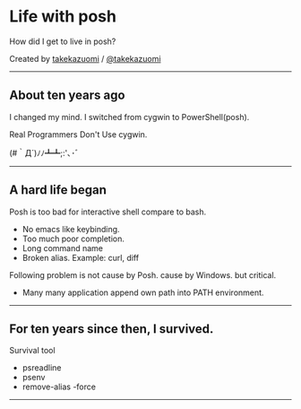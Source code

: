 # Life with posh

How did I get to live in posh?

Created by [takekazuomi](http://github.com/takekazuomi) / [@takekazuomi](http://twitter.com/takekazuomi)

---

## About ten years ago

   I changed my mind. I switched from cygwin to PowerShell(posh).

   Real Programmers Don't Use cygwin.

   (#｀Д´)ﾉﾉ┻┻;:'､･ﾞ


---

## A hard life began

Posh is too bad for interactive shell compare to bash.

- No emacs like keybinding.
- Too much poor completion.
- Long command name
- Broken alias. Example: curl, diff 

Following problem is not cause by Posh. cause by Windows. but critical.

- Many many application append own path into PATH environment.

---

## For ten years since then, I survived.

Survival tool

- psreadline 
- psenv
- remove-alias -force

---

